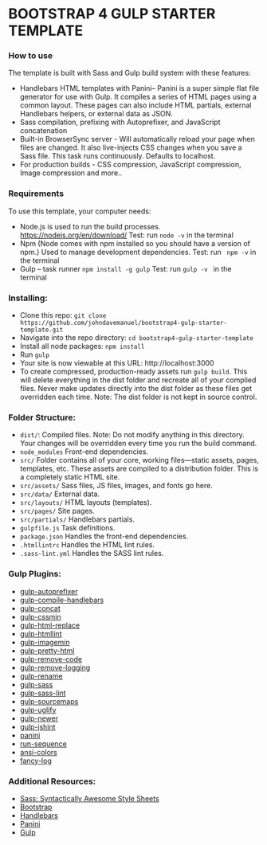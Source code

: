 # BOOTSTRAP 4 GULP STARTER TEMPLATE

### How to use

The template is built with Sass and Gulp build system with these features:

-	Handlebars HTML templates with Panini– Panini is a super simple flat file generator for use with Gulp. It compiles a series of HTML pages using a common layout. These pages can also include HTML partials, external Handlebars helpers, or external data as JSON.
-	Sass compilation, prefixing with Autoprefixer, and JavaScript concatenation
-	Built-in BrowserSync server - Will automatically reload your page when files are changed. It also live-injects CSS changes when you save a Sass file. This task runs continuously. Defaults to localhost. 
-	For production builds - CSS compression, JavaScript compression, Image compression and more..


### Requirements

To use this template, your computer needs:

-	Node.js is used to run the build processes. https://nodejs.org/en/download/ 
	Test: run ` node -v ` in the terminal
-	Npm (Node comes with npm installed so you should have a version of npm.) Used to manage development dependencies.
	Test: run ` npm -v`  in the terminal
-	Gulp – task runner
	`npm install -g gulp`
	Test: run `gulp -v ` in the terminal

### Installing:

- Clone this repo: `git clone https://github.com/johndavemanuel/bootstrap4-gulp-starter-template.git`
- Navigate into the repo directory: `cd bootstrap4-gulp-starter-template`
- Install all node packages: `npm install`
- Run `gulp`
- Your site is now viewable at this URL: http://localhost:3000
- To create compressed, production-ready assets run `gulp build`. This will delete everything in the dist folder and recreate all of your complied files. Never make updates directly into the dist folder as these files get overridden each time. Note: The dist folder is not kept in source control.


### Folder Structure:

- `dist/`: Compiled files. Note: Do not modify anything in this directory. Your changes will be overridden every time you run the build command. 
- `node_modules` Front-end dependencies.
- `src/` Folder contains all of your core, working files—static assets, pages, templates, etc. These assets are compiled to a distribution folder. This is a completely static HTML site. 
- `src/assets/` Sass files, JS files, images, and fonts go here.
- `src/data/` External data.
- `src/layouts/` HTML layouts (templates).
- `src/pages/` Site pages.
- `src/partials/` Handlebars partials.
- `gulpfile.js` Task definitions.
- `package.json` Handles the front-end dependencies.
- `.htmllintrc` Handles the HTML lint rules.
- `.sass-lint.yml` Handles the SASS lint rules.


### Gulp Plugins:
- [gulp-autoprefixer](https://www.npmjs.com/package/gulp-autoprefixer)
- [gulp-compile-handlebars](https://www.npmjs.com/package/gulp-compile-handlebars)
- [gulp-concat](https://www.npmjs.com/package/gulp-concat)
- [gulp-cssmin](https://www.npmjs.com/package/gulp-cssmin)
- [gulp-html-replace](https://www.npmjs.com/package/gulp-html-replace)
- [gulp-htmllint](https://www.npmjs.com/package/gulp-htmllint)
- [gulp-imagemin](https://www.npmjs.com/package/gulp-imagemin)
- [gulp-pretty-html](https://www.npmjs.com/package/gulp-pretty-html)
- [gulp-remove-code](https://www.npmjs.com/package/gulp-remove-code)
- [gulp-remove-logging](https://www.npmjs.com/package/gulp-remove-logging)
- [gulp-rename](https://www.npmjs.com/package/gulp-rename)
- [gulp-sass](https://www.npmjs.com/package/gulp-sass)
- [gulp-sass-lint](https://www.npmjs.com/package/gulp-sass-lint)
- [gulp-sourcemaps](https://www.npmjs.com/package/gulp-sourcemaps)
- [gulp-uglify](https://www.npmjs.com/package/gulp-uglify)
- [gulp-newer](https://www.npmjs.com/package/gulp-newer)
- [gulp-jshint](https://www.npmjs.com/package/gulp-jshint)
- [panini](https://www.npmjs.com/package/panini)
- [run-sequence](https://www.npmjs.com/package/run-sequence)
- [ansi-colors](https://www.npmjs.com/package/ansi-colors)
- [fancy-log](https://www.npmjs.com/package/fancy)


### Additional Resources:
- [Sass: Syntactically Awesome Style Sheets](http://sass-lang.com/)
- [Bootstrap](https://getbootstrap.com/)
- [Handlebars](http://handlebarsjs.com/)
- [Panini](https://github.com/zurb/panini) 
- [Gulp](https://gulpjs.org/getting-started)